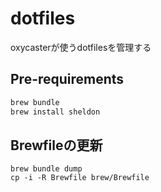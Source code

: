 # dotfiles

oxycasterが使うdotfilesを管理する


## Pre-requirements

```bash
brew bundle
brew install sheldon
```

## Brewfileの更新

```shell
brew bundle dump
cp -i -R Brewfile brew/Brewfile
```